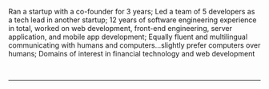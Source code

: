 Ran a startup with a co-founder for 3 years; Led a team of 5 developers as a tech lead in another startup; 12 years of software engineering experience in total, worked on web development, front-end engineering, server application, and mobile app development; Equally fluent and multilingual communicating with humans and computers...slightly prefer computers over humans; Domains of interest in financial technology and web development

<br/>
<hr/>
<br/>
<span class="contacticon center">
	<a href="https://github.com/chen4119" target="_blank"><i class="fa fa-github-square"></i></a>
	<a href="https://www.linkedin.com/in/wan-chun-chen-9a95a010" target="_blank"><i class="fa fa-linkedin-square"></i></a>
	<a href="https://twitter.com/askchenny" target="_blank"><i class="fa fa-twitter-square"></i></a>
</span>